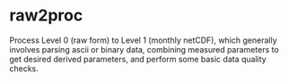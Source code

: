 raw2proc
========

Process Level 0 (raw form) to Level 1 (monthly netCDF), which generally involves parsing ascii or binary data, combining measured parameters to get desired derived parameters, and perform some basic data quality checks. 
